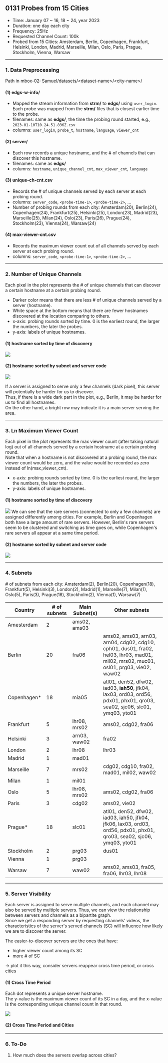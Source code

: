 ## 0131 Probes from 15 Cities
- Time: January 07 ~ 16, 18 ~ 24, year 2023
- Duration: one day each city
- Frequency: 25Hz
- Requested Channel Count: 100k
- Probed from 15 Cities: Amsterdam, Berlin, Copenhagen, Frankfurt, Helsinki, London, Madrid, Marseille, Milan, Oslo, Paris, Prague, Stockholm, Vienna, Warsaw

---
### 1. Data Preprocessing
Path in mbox-02: Samuel/datasets/\<dataset-name\>/\<city-name\>/
#### (1) edgs-w-info/
- Mapped the stream information from __strm/__ to __edgs/__ using `user_login`.
Each probe was mapped from the __strm/__ files that is closest earlier time to the probe.
- filenames: same as __edgs/__, the time the probing round started, e.g., `2023-01-10T10.24.51.836Z.csv`
- columns: `user_login`, `probe_t`, `hostname`, `language`, `viewer_cnt`

#### (2) server/
- Each row records a unique hostname, and the # of channels that can discover this hostname.
- filenames: same as __edgs/__
- columns: `hostname`, `unique_channel_cnt`, `max_viewer_cnt`, `language`

#### (3) unique-ch-cnt.csv
- Records the # of unique channels served by each server at each probing round.
- columns: `server_code`, `<probe-time-1>`, `<probe-time-2>`, ...
- Number of probing rounds from each city: Amsterdam(20), Berlin(24), Copenhagen(24), Frankfurt(25), Helsinki(25), London(23), Madrid(23), Marseille(25), Milan(24), Oslo(23), Paris(26), Prague(24), Stockholm(23), Vienna(24), Warsaw(24)

#### (4) max-viewer-cnt.csv
- Records the maximum viewer count out of all channels served by each server at each probing round.
- columns: `server_code`, `<probe-time-1>`, `<probe-time-2>`, ...

---
### 2. Number of Unique Channels
Each pixel in the plot represents the # of unique channels that can discover a certain hostname at a certain probing round.
- Darker color means that there are less # of unique channels served by a server (hostname).  
- White space at the bottom means that there are fewer hostnames discovered at the location comparing to others.  
- x-axis: probing rounds sorted by time. 0 is the earliest round, the larger the numbers, the later the probes.  
- y-axis: labels of unique hostnames.  

#### (1) hostname sorted by time of discovery
<img src="/images/unique-channel-cnt-all.png">

#### (2) hostname sorted by subnet and server code
<img src="/images/unique-channel-cnt-sorted.png">

If a server is assigned to serve only a few channels (dark pixel), this server will potentially be harder for us to discover.  
Thus, if there is a wide dark part in the plot, e.g., Berlin, it may be harder for us to find all hostnames.  
On the other hand, a bright row may indicate it is a main server serving the area.

---
### 3. Ln Maximum Viewer Count
Each pixel in the plot represents the max viewer count (after taking natural log) out of all channels served by a certain hostname at a certain probing round.  
Note that when a hostname is not discovered at a probing round, the max viewer count would be zero, and the value would be recorded as zero instead of ln(max_viewer_cnt).
- x-axis: probing rounds sorted by time. 0 is the earliest round, the larger the numbers, the later the probes.  
- y-axis: labels of unique hostnames.  

#### (1) hostname sorted by time of discovery
<img src="/images/max-viewer-cnt-all.png">
We can see that the rare servers (connected to only a few channels) are assigned differently among cities.  
For example, Berlin and Copenhagen both have a large amount of rare servers. However, Berlin's rare servers seem to be clustered and switching as time goes on, while Copenhagen's rare servers all appear at a same time period.

#### (2) hostname sorted by subnet and server code
<img src="/images/max-viewer-cnt-sorted.png">

---
### 4. Subnets

\# of subnets from each city: Amsterdam(2), Berlin(20), Copenhagen(18), Frankfurt(5), Helsinki(3), London(2), Madrid(1), Marseille(7), Milan(1), Oslo(5), Paris(3), Prague(18), Stockholm(2), Vienna(1), Warsaw(7)

| Country     | \# of subnets | Main Subnet(s) | Other subnets |
| ----------- | ------------- | -------------- | ------------- |
| Amesterdam  | 2             | ams02, ams03   |               |
| Berlin      | 20            | fra06          | ams02, ams03, arn03, arn04, cdg02, cdg10, cph01, dus01, fra02, hel03, lhr03, mad01, mil02, mrs02, muc01, osl01, prg03, vie02, waw02 |
| Copenhagen* | 18            | mia05          | atl01, den52, dfw02, iad03, __iah50__, jfk04, lax03, ord03, ord56, pdx01, phx01, qro03, sea02, sjc06, slc01, ymq03, yto01 |
| Frankfurt   | 5             | lhr08, mrs02   | ams02, cdg02, fra06 |
| Helsinki    | 3             | arn03, waw02   | fra02         |
| London      | 2             | lhr08          | lhr03         |
| Madrid      | 1             | mad01          |               |
| Marseille   | 7             | mrs02          | cdg02, cdg10, fra02, mad01, mil02, waw02 |
| Milan       | 1             | mil01          |               |
| Oslo        | 5             | lhr08, mrs02   | ams02, cdg02, fra06 |
| Paris       | 3             | cdg02          | ams02, vie02  |
| Prague*     | 18            | slc01          | atl01, den52, dfw02, iad03, iah50, jfk04, jfk06, lax03, ord03, ord56, pdx01, phx01, qro03, sea02, sjc06, ymq03, yto01 |
| Stockholm   | 2             | prg03          | dus01         |
| Vienna      | 1             | prg03          |               |
| Warsaw      | 7             | waw02          | ams02, ams03, fra05, fra06, lhr03, lhr08 |

---
### 5. Server Visibility 
Each server is assigned to serve multiple channels, and each channel may also be served by multiple servers. Thus, we can view the relationship between servers and channels as a bipartite graph.  
Since we get a responding server by requesting channels' videos, the characteristics of the server's served channels (SC) will influence how likely we are to discover the server. 

The easier-to-discover servers are the ones that have:
- higher viewer count among its SC
- more # of SC

-> plot it this way, consider servers reappear cross time period, or cross cities

#### (1) Cross Time Period
Each dot represents a unique server hostname.  
The y-value is the maximum viewer count of its SC in a day, and the x-value is the corresponding unique channel count in that round.

<img src="/images/server-from-city-all.png">

#### (2) Cross Time Period and Cities

---
### 6. To-Do
1. How much does the servers overlap across cities?
